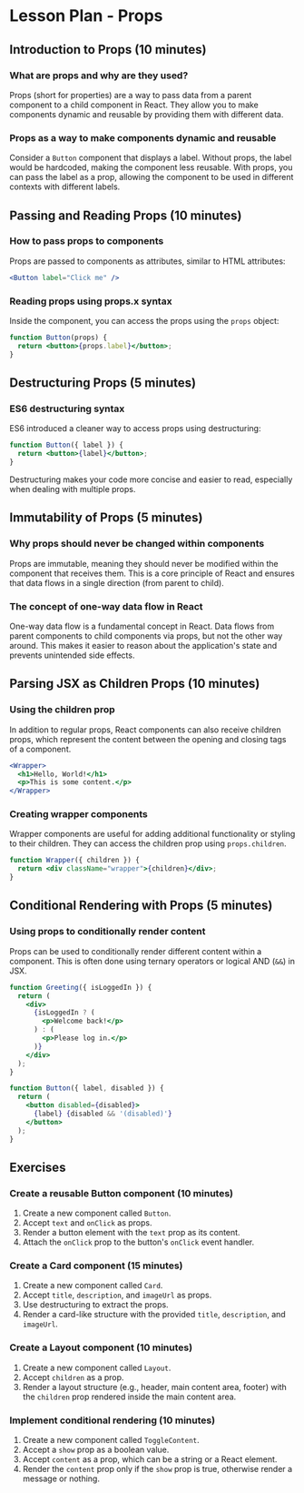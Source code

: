 # Lesson Plan - Props

## Introduction to Props (10 minutes)

### What are props and why are they used?

Props (short for properties) are a way to pass data from a parent component to a child component in React. They allow you to make components dynamic and reusable by providing them with different data.

### Props as a way to make components dynamic and reusable

Consider a `Button` component that displays a label. Without props, the label would be hardcoded, making the component less reusable. With props, you can pass the label as a prop, allowing the component to be used in different contexts with different labels.

## Passing and Reading Props (10 minutes)

### How to pass props to components

Props are passed to components as attributes, similar to HTML attributes:

```jsx
<Button label="Click me" />
```

### Reading props using props.x syntax

Inside the component, you can access the props using the `props` object:

```jsx
function Button(props) {
  return <button>{props.label}</button>;
}
```

## Destructuring Props (5 minutes)

### ES6 destructuring syntax

ES6 introduced a cleaner way to access props using destructuring:

```jsx
function Button({ label }) {
  return <button>{label}</button>;
}
```

Destructuring makes your code more concise and easier to read, especially when dealing with multiple props.

## Immutability of Props (5 minutes)

### Why props should never be changed within components

Props are immutable, meaning they should never be modified within the component that receives them. This is a core principle of React and ensures that data flows in a single direction (from parent to child).

### The concept of one-way data flow in React

One-way data flow is a fundamental concept in React. Data flows from parent components to child components via props, but not the other way around. This makes it easier to reason about the application's state and prevents unintended side effects.

## Parsing JSX as Children Props (10 minutes)

### Using the children prop

In addition to regular props, React components can also receive children props, which represent the content between the opening and closing tags of a component.

```jsx
<Wrapper>
  <h1>Hello, World!</h1>
  <p>This is some content.</p>
</Wrapper>
```

### Creating wrapper components

Wrapper components are useful for adding additional functionality or styling to their children. They can access the children prop using `props.children`.

```jsx
function Wrapper({ children }) {
  return <div className="wrapper">{children}</div>;
}
```

## Conditional Rendering with Props (5 minutes)

### Using props to conditionally render content

Props can be used to conditionally render different content within a component. This is often done using ternary operators or logical AND (`&&`) in JSX.

```jsx
function Greeting({ isLoggedIn }) {
  return (
    <div>
      {isLoggedIn ? (
        <p>Welcome back!</p>
      ) : (
        <p>Please log in.</p>
      )}
    </div>
  );
}
```

```jsx
function Button({ label, disabled }) {
  return (
    <button disabled={disabled}>
      {label} {disabled && '(disabled)'}
    </button>
  );
}
```

## Exercises

### Create a reusable Button component (10 minutes)

1. Create a new component called `Button`.
2. Accept `text` and `onClick` as props.
3. Render a button element with the `text` prop as its content.
4. Attach the `onClick` prop to the button's `onClick` event handler.

### Create a Card component (15 minutes)

1. Create a new component called `Card`.
2. Accept `title`, `description`, and `imageUrl` as props.
3. Use destructuring to extract the props.
4. Render a card-like structure with the provided `title`, `description`, and `imageUrl`.

### Create a Layout component (10 minutes)

1. Create a new component called `Layout`.
2. Accept `children` as a prop.
3. Render a layout structure (e.g., header, main content area, footer) with the `children` prop rendered inside the main content area.

### Implement conditional rendering (10 minutes)

1. Create a new component called `ToggleContent`.
2. Accept a `show` prop as a boolean value.
3. Accept `content` as a prop, which can be a string or a React element.
4. Render the `content` prop only if the `show` prop is true, otherwise render a message or nothing.